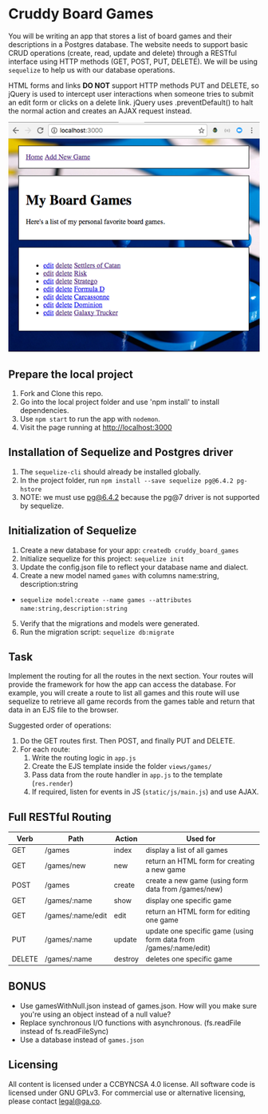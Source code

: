 # Cruddy Board Games
You will be writing an app that stores a list of board games and their descriptions in a Postgres database. The website needs to support basic CRUD operations (create, read, update and delete) through a RESTful interface using HTTP methods (GET, POST, PUT, DELETE). We will be using `sequelize` to help us with our database operations.

HTML forms and links **DO NOT** support HTTP methods PUT and DELETE, so jQuery is used to intercept user interactions when someone tries to submit an edit form or clicks on a delete link. jQuery uses .preventDefault() to halt the normal action and creates an AJAX request instead.

![screenshot](screenshot.png)

## Prepare the local project
1. Fork and Clone this repo.
2. Go into the local project folder and use 'npm install' to install dependencies.
3. Use `npm start` to run the app with `nodemon`.
4. Visit the page running at <http://localhost:3000>

## Installation of Sequelize and Postgres driver
1. The `sequelize-cli` should already be installed globally.
2. In the project folder, run `npm install --save sequelize pg@6.4.2 pg-hstore`
3. NOTE: we must use pg@6.4.2 because the pg@7 driver is not supported by sequelize.

## Initialization of Sequelize
1. Create a new database for your app: `createdb cruddy_board_games`
2. Initialize sequelize for this project: `sequelize init`
3. Update the config.json file to reflect your database name and dialect.
4. Create a new model named `games` with columns name:string, description:string
  * `sequelize model:create --name games --attributes name:string,description:string`
5. Verify that the migrations and models were generated.
6. Run the migration script: `sequelize db:migrate`

## Task
Implement the routing for all the routes in the next section. Your routes will provide the framework for how the app can access the database. For example, you will create a route to list all games and this route will use sequelize to retrieve all game records from the games table and return that data in an EJS file to the browser.

Suggested order of operations:

1. Do the GET routes first. Then POST, and finally PUT and DELETE.
2. For each route:
    1. Write the routing logic in `app.js`
    2. Create the EJS template inside the folder `views/games/`
    3. Pass data from the route handler in `app.js` to the template (`res.render`)
    4. If required, listen for events in JS (`static/js/main.js`) and use AJAX.

## Full RESTful Routing

| Verb | Path | Action | Used for |
|------|------|--------|----------|
| GET | /games | index | display a list of all games |
| GET | /games/new | new | return an HTML form for creating a new game |
| POST | /games | create | create a new game (using form data from /games/new) |
| GET | /games/:name | show | display one specific game |
| GET | /games/:name/edit | edit | return an HTML form for editing one game |
| PUT | /games/:name | update | update one specific game (using form data from /games/:name/edit) |
| DELETE | /games/:name | destroy | deletes one specific game |

## BONUS
* Use gamesWithNull.json instead of games.json. How will you make sure you're using an object instead of a null value?
* Replace synchronous I/O functions with asynchronous. (fs.readFile instead of fs.readFileSync)
* Use a database instead of `games.json`

## Licensing
All content is licensed under a CC­BY­NC­SA 4.0 license.
All software code is licensed under GNU GPLv3. For commercial use or alternative licensing, please contact legal@ga.co.
